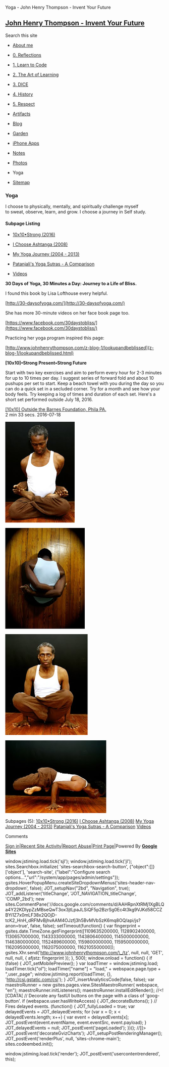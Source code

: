 Yoga - John Henry Thompson - Invent Your Future 

[John Henry Thompson - Invent Your Future](index.html)
------------------------------------------------------

Search this site

*   [About me](home.html)
    
*   [0\. Reflections](0-refections-on-learning.html)
    
*   [1\. Learn to Code](learning-to-program.html)
    
*   [2\. The Art of Learning](the-art-of-learning.html)
    
*   [3\. DICE](3-dice.html)
    
*   [4\. History](4-history.html)
    
*   [5\. Respect](heros.html)
    
*   [Artifacts](artifacts.html)
    
*   [Blog](z-blog-1.html)
    
*   [Garden](4-garden.html)
    
*   [iPhone Apps](iphone-apps.html)
    
*   [Notes](notes.html)
    
*   [Photos](family.html)
    
*   Yoga
    
*   [Sitemap](system/app/pages/sitemap/hierarchy.html)
    

### Yoga

I choose to physically, mentally, and spiritually challenge myself to sweat, observe, learn, and grow. I choose a journey in Self study.  

#### Subpage Listing

*   [10x10•Strong (2016)](yoga/10x10-strong.html)
    
*   [I Choose Ashtanga (2008)](yoga/i-choose-ashtanga.html)
    
*   [My Yoga Journey (2004 - 2013)](yoga/yoga-journey.html)
    
*   [Patanjali's Yoga Sutras - A Comparison](yoga/patanjani.html)
    
*   [Videos](yoga/videos.html)
    

**30 Days of Yoga, 30 Minutes a Day: Journey to a Life of Bliss.**

I found this book by Lisa Lofthouse every helpful. 

[http://30-daysofyoga.com/](http://30-daysofyoga.com/)

  

She has more 30-minute videos on her face book page too.

[https://www.facebook.com/30daystobliss/](https://www.facebook.com/30daystobliss/)

  

Practicing her yoga program inspired this page:

[http://www.johnhenrythompson.com/z-blog-1/lookupandbeblissed](z-blog-1/lookupandbeblissed.html)

  

**\[10x10\]•Strong Present•Strong Future**

Start with two key exercises and aim to perform every hour for 2-3 minutes for up to 10 times per day. I suggest series of forward fold and about 10 pushups per set to start. Keep a beach towel with you during the day so you can do a quick set in a secluded corner. Try for a month and see how your body feels. Try keeping a log of times and duration of each set. Here's a short set performed outside July 18, 2016.

[\[10x10\] Outside the Barnes Foundation, Phila PA.](https://youtu.be/GyTlLZ-Xkmk)  
2 min 33 secs. 2016-07-18

[![](_/rsrc/1357252535487/yoga/eyes-closed-bound.JPG-height=320&width=220.jpeg)](http://www.johnhenrythompson.com/yoga/eyes-closed-bound.JPG?attredirects=0)  

[![](_/rsrc/1357252633882/yoga/bound-back.JPG-height=320&width=252.jpeg)](http://www.johnhenrythompson.com/yoga/bound-back.JPG?attredirects=0)  

[![](_/rsrc/1357252668799/yoga/lotus-rise.JPG-height=320&width=261.jpeg)](http://www.johnhenrythompson.com/yoga/lotus-rise.JPG?attredirects=0)

[![](_/rsrc/1357252705992/yoga/lotus-elbow-lift.JPG-height=230&width=320.jpeg)](http://www.johnhenrythompson.com/yoga/lotus-elbow-lift.JPG?attredirects=0)

  

  

  

Subpages (5): [10x10•Strong (2016)](yoga/10x10-strong.html) [I Choose Ashtanga (2008)](yoga/i-choose-ashtanga.html) [My Yoga Journey (2004 - 2013)](yoga/yoga-journey.html) [Patanjali's Yoga Sutras - A Comparison](yoga/patanjani.html) [Videos](yoga/videos.html)

Comments

[Sign in](https://accounts.google.com/ServiceLogin?continue=http://sites.google.com/a/johnhenrythompson.com/jht/yoga&service=jotspot)|[Recent Site Activity](system/app/pages/recentChanges.html)|[Report Abuse](http://sites.google.com/a/johnhenrythompson.com/jht/system/app/pages/reportAbuse)|[Print Page](javascript:;)|Powered By **[Google Sites](http://sites.google.com/site)**

window.jstiming.load.tick('sjl'); window.jstiming.load.tick('jl'); sites.Searchbox.initialize( 'sites-searchbox-search-button', {"object":\[\]}\['object'\], 'search-site', {"label":"Configure search options...","url":"/system/app/pages/admin/settings"}); gsites.HoverPopupMenu.createSiteDropdownMenus('sites-header-nav-dropdown', false); JOT\_setupNav("2bd", "Navigation", true); JOT\_addListener('titleChange', 'JOT\_NAVIGATION\_titleChange', 'COMP\_2bd'); new sites.CommentPane('//docs.google.com/comments/d/AAHRpnXtRMj1XgBLQa4Y22KDIypZzMBseQwT3ox3jtLpaJLSiQF5p2BzrSg0Ec4t3kg9VJKd58CCZBYi1Z7x0mLF38x2QOjD-tcK2\_HnH\_dRFMvBjhvAAM4OJzfj3h5BvMVbSzK6mq8OQ/api/js?anon=true', false, false); setTimeout(function() { var fingerprint = gsites.date.TimeZone.getFingerprint(\[1109635200000, 1128902400000, 1130657000000, 1143333000000, 1143806400000, 1145000000000, 1146380000000, 1152489600000, 1159800000000, 1159500000000, 1162095000000, 1162075000000, 1162105500000\]); gsites.Xhr.send('http://www.johnhenrythompson.com/\_/tz', null, null, 'GET', null, null, { afjstz: fingerprint }); }, 500); window.onload = function() { if (false) { JOT\_setMobilePreview(); } var loadTimer = window.jstiming.load; loadTimer.tick("ol"); loadTimer\["name"\] = "load," + webspace.page.type + ",user\_page"; window.jstiming.report(loadTimer, {}, 'http://csi.gstatic.com/csi'); } JOT\_insertAnalyticsCode(false, false); var maestroRunner = new gsites.pages.view.SitesMaestroRunner( webspace, "en"); maestroRunner.initListeners(); maestroRunner.installEditRender(); //<!\[CDATA\[ // Decorate any fastUI buttons on the page with a class of 'goog-button'. if (webspace.user.hasWriteAccess) { JOT\_decorateButtons(); } // Fires delayed events. (function() { JOT\_fullyLoaded = true; var delayedEvents = JOT\_delayedEvents; for (var x = 0; x < delayedEvents.length; x++) { var event = delayedEvents\[x\]; JOT\_postEvent(event.eventName, event.eventSrc, event.payload); } JOT\_delayedEvents = null; JOT\_postEvent('pageLoaded'); })(); //\]\]> JOT\_postEvent('decorateGvizCharts'); JOT\_setupPostRenderingManager(); JOT\_postEvent('renderPlus', null, 'sites-chrome-main'); sites.codeembed.init();

window.jstiming.load.tick('render'); JOT\_postEvent('usercontentrendered', this);